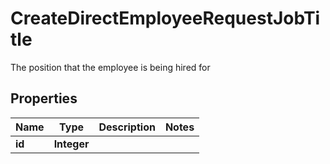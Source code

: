

# CreateDirectEmployeeRequestJobTitle

The position that the employee is being hired for

## Properties

| Name | Type | Description | Notes |
|------------ | ------------- | ------------- | -------------|
|**id** | **Integer** |  |  |



